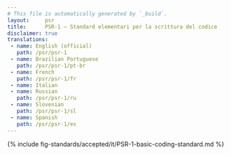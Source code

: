 ```yaml
---
# This file is automatically generated by `_build`.
layout:     psr
title:      PSR-1 — Standard elementari per la scrittura del codice
disclaimer: true
translations:
 - name: English (official)
   path: /psr/psr-1
 - name: Brazilian Portuguese
   path: /psr/psr-1/pt-br
 - name: French
   path: /psr/psr-1/fr
 - name: Italian
 - name: Russian
   path: /psr/psr-1/ru
 - name: Slovenian
   path: /psr/psr-1/sl
 - name: Spanish
   path: /psr/psr-1/es
---
```

{% include fig-standards/accepted/it/PSR-1-basic-coding-standard.md %}
